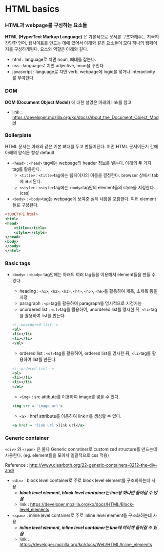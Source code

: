# HTML basics
### HTML과 webpage를 구성하는 요소들
**HTML (HyperText Markup Language)** 은 기본적으로 문서를 구조화해주는 지극히 간단한 언어, 웹사이트를 만드는 데에 있어서 아래와 같은 요소들이 모여 하나의 웹페이지를 구성하게된다. 요소와 역할은 아래와 같다.

* html : language로 치면 noun, 뼈대를 잡는다.
* css : language로 치면 adjective, noun을 꾸민다.
* javascript : language로 치면 verb, webpage에 logic을 넣거나 interactivity를 부여한다.

### DOM
**DOM (Document Object Model)** 에 대한 설명은 아래의 link를 참고

* link : https://developer.mozilla.org/ko/docs/About_the_Document_Object_Model

### Boilerplate
HTML 문서는 아래와 같은 기본 뼈대를 두고 만들어진다. 어떤 HTML 문서이든지 간에 아래의 양식은 항상 default

* `<head>` : `<head>`  tag에는 webpage의 header 정보를 넣는다. 아래의 두 가지 tag를 활용한다.
	+ `<title>` : `<title>`tag에는 웹페이지의 이름을 결정한다. browser 상에서 tab에 표시된다.
	+ `<style>` : `<style>`tag에는 `<body>`tag안의 element들의 style을 지정한다. (css)
* `<body>` : `<body>`tag는 webpage에 보여준 실제 내용을 포함한다. 여러 element들로 구성된다.

```xml
<!DOCTYPE html>
<html>
<head>
	<title></title>
	<style></style>
</head>
<body>
</body>
</html>
```

### Basic tags
* `<body>` : `<body>` tag안에는 아래의 여러 tag들을 이용해서 element들을 만들 수 있다. 
  + heading : `<h1>`, `<h2>`, `<h3>`, `<h4>`, `<h5>`, `<h6>`를 활용하여 제목, 소제목 등을 지정
  + paragraph : `<p>`tag를 활용하여 paragraph를 명시적으로 지정가능
  + unordered list : `<ul>`tag를 활용하여, unordered list를 명시한 뒤, `<li>`tag를 활용하여 list를 만든다.

  ```xml
  <!--unordered list-->
  <ul>
  <li></li>
  <li></li>
  </ul>
  ```

  + ordered list : `<ol>`tag를 활용하여, ordered list를 명시한 뒤, `<li>`tag를 활용하여 list를 만든다.

  ```xml
  <!--ordered list-->
  <ol>
  <li></li>
  <li></li>
  </ol>
  ```

	+ `<img>` : src attibute를 이용하여 image를 넣을 수 있다.

	```xml
	<img src = 'image url'>
	```
	
	+ `<a>` : href attribute를 이용하여 linkㅇ를 생성할 수 있다.

	```xml
	<a href = 'link url'>link url</a>
	```
### Generic container
`<div>` 와 `<span>` 은 둘다 Generic conratiner로 customized structure를 만드는데 사용한다. (eg. element들을 모아서 일괄적으로 css 적용)

Reference : <http://www.clearboth.org/22-generic-containers-8212-the-div-and/>

* `<div>`  : block level container로 주로 block level element를 구조화하는데 사용
	+ ***block level element, block level container는 line당 하나만 들어갈 수 있음*** 
	+ link : <https://developer.mozilla.org/ko/docs/HTML/Block-level_elements> 
* `<span>` :  inline level container로 주로 inline level element를 구조화하는데 사용
	+ ***inline level element, inline level container는 line에 여러개 들어갈 수 있음***
	+ link : <https://developer.mozilla.org/ko/docs/Web/HTML/Inline_elements> 